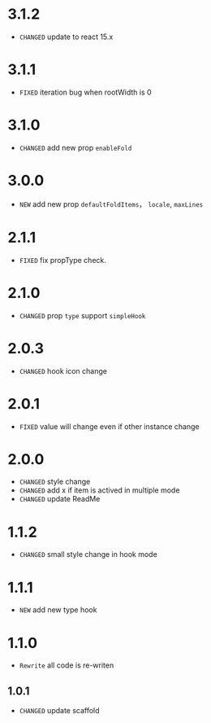 # 3.1.2

* `CHANGED` update to react 15.x

# 3.1.1

* `FIXED` iteration bug when rootWidth is 0

# 3.1.0

* `CHANGED` add new prop `enableFold`

# 3.0.0

* `NEW` add new prop `defaultFoldItems`， `locale`, `maxLines`

# 2.1.1

* `FIXED` fix propType check.

# 2.1.0

* `CHANGED` prop `type` support `simpleHook`

# 2.0.3

* `CHANGED` hook icon change

# 2.0.1

* `FIXED` value will change even if other instance change

# 2.0.0

* `CHANGED` style change
* `CHANGED` add x if item is actived in multiple mode
* `CHANGED` update ReadMe

# 1.1.2

* `CHANGED` small style change in hook mode 

# 1.1.1

* `NEW` add new type hook

# 1.1.0

* `Rewrite` all code is re-writen

## 1.0.1

* `CHANGED` update scaffold